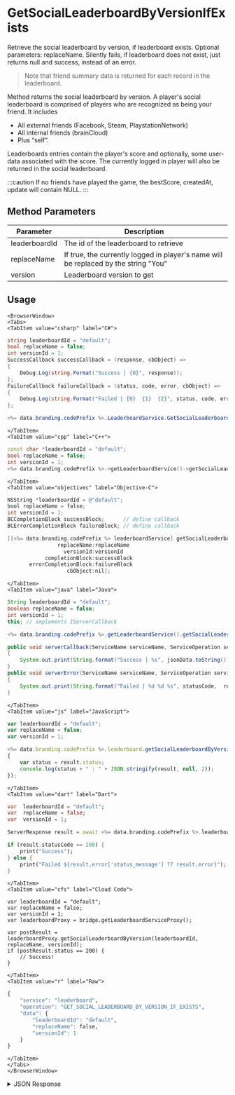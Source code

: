 # GetSocialLeaderboardByVersionIfExists

Retrieve the social leaderboard by version, if leaderboard exists. Optional parameters: replaceName. Silently fails, if leaderboard does not exist, just returns null and success, instead of an error.

> Note that friend summary data is returned for each record in the leaderboard.

Method returns the social leaderboard by version. A player's social leaderboard is comprised of players who are recognized as being your friend. It includes

-   All external friends (Facebook, Steam, PlaystationNetwork)
-   All internal friends (brainCloud)
-   Plus “self”.

Leaderboards entries contain the player's score and optionally, some user-data associated with the score. The currently logged in player will also be returned in the social leaderboard.

:::caution
If no friends have played the game, the bestScore, createdAt, update will contain NULL.
:::

<PartialServop service_name="leaderboard" operation_name="GET_SOCIAL_LEADERBOARD_BY_VERSION_IF_EXISTS" />

## Method Parameters

| Parameter     | Description                                                                         |
| ------------- | ----------------------------------------------------------------------------------- |
| leaderboardId | The id of the leaderboard to retrieve                                               |
| replaceName   | If true, the currently logged in player's name will be replaced by the string "You" |
| version       | Leaderboard version to get                                                          |

## Usage

```mdx-code-block
<BrowserWindow>
<Tabs>
<TabItem value="csharp" label="C#">
```

```csharp
string leaderboardId = "default";
bool replaceName = false;
int versionId = 1;
SuccessCallback successCallback = (response, cbObject) =>
{
    Debug.Log(string.Format("Success | {0}", response));
};
FailureCallback failureCallback = (status, code, error, cbObject) =>
{
    Debug.Log(string.Format("Failed | {0}  {1}  {2}", status, code, error));
};

<%= data.branding.codePrefix %>.LeaderboardService.GetSocialLeaderboardByVersionIfExists(leaderboardId, replaceName, versionId, successCallback, failureCallback);
```

```mdx-code-block
</TabItem>
<TabItem value="cpp" label="C++">
```

```cpp
const char *leaderboardId = "default";
bool replaceName = false;
int versionId = 1;
<%= data.branding.codePrefix %>->getLeaderboardService()->getSocialLeaderboardByVersionIfExists(leaderboardId, replaceName, versionId, this);
```

```mdx-code-block
</TabItem>
<TabItem value="objectivec" label="Objective-C">
```

```objectivec
NSString *leaderboardId = @"default";
bool replaceName = false;
int versionId = 1;
BCCompletionBlock successBlock;      // define callback
BCErrorCompletionBlock failureBlock; // define callback

[[<%= data.branding.codePrefix %> leaderboardService] getSocialLeaderboardByVersionIfExists:leaderboardId
                replaceName:replaceName
                  versionId:versionId
            completionBlock:successBlock
       errorCompletionBlock:failureBlock
                   cbObject:nil];
```

```mdx-code-block
</TabItem>
<TabItem value="java" label="Java">
```

```java
String leaderboardId = "default";
boolean replaceName = false;
int versionId = 1;
this; // implements IServerCallback

<%= data.branding.codePrefix %>.getLeaderboardService().getSocialLeaderboardByVersionIfExists(leaderboardId, replaceName, versionId, this);

public void serverCallback(ServiceName serviceName, ServiceOperation serviceOperation, JSONObject jsonData)
{
    System.out.print(String.format("Success | %s", jsonData.toString()));
}
public void serverError(ServiceName serviceName, ServiceOperation serviceOperation, int statusCode, int reasonCode, String jsonError)
{
    System.out.print(String.format("Failed | %d %d %s", statusCode,  reasonCode, jsonError.toString()));
}
```

```mdx-code-block
</TabItem>
<TabItem value="js" label="JavaScript">
```

```javascript
var leaderboardId = "default";
var replaceName = false;
var versionId = 1;

<%= data.branding.codePrefix %>.leaderboard.getSocialLeaderboardByVersionIfExists(leaderboardId, replaceName, versionId, result =>
{
	var status = result.status;
	console.log(status + " : " + JSON.stringify(result, null, 2));
});
```

```mdx-code-block
</TabItem>
<TabItem value="dart" label="Dart">
```

```dart
var  leaderboardId = "default";
var  replaceName = false;
var  versionId = 1;

ServerResponse result = await <%= data.branding.codePrefix %>.leaderboardService.getSocialLeaderboardByVersionIfExists(leaderboardId:leaderboardId, replaceName:replaceName, versionId:versionId);

if (result.statusCode == 200) {
    print("Success");
} else {
    print("Failed ${result.error['status_message'] ?? result.error}");
}
```

```mdx-code-block
</TabItem>
<TabItem value="cfs" label="Cloud Code">
```

```cfscript
var leaderboardId = "default";
var replaceName = false;
var versionId = 1;
var leaderboardProxy = bridge.getLeaderboardServiceProxy();

var postResult = leaderboardProxy.getSocialLeaderboardByVersion(leaderboardId, replaceName, versionId);
if (postResult.status == 200) {
    // Success!
}
```

```mdx-code-block
</TabItem>
<TabItem value="r" label="Raw">
```

```r
{
	"service": "leaderboard",
	"operation": "GET_SOCIAL_LEADERBOARD_BY_VERSION_IF_EXISTS",
	"data": {
		"leaderboardId": "default",
		"replaceName": false,
		"versionId": 1
	}
}
```

```mdx-code-block
</TabItem>
</Tabs>
</BrowserWindow>
```

<details>
<summary>JSON Response</summary>

```json
{
    "status": 200,
    "data": {
        "social_leaderboard": [
            {
                "updatedAt": 1395840936348,
                "pictureUrl": null,
                "playerId": "26f8bb07-3e94-458b-8485-f9031c3a6ef1",
                "createdAt": 1395840936348,
                "name": "You",
                "otherData": null,
                "authenticationType": null,
                "externalId": null,
                "summaryFriendData": null,
                "score": 20000
            },
            {
                "updatedAt": 1395840936351,
                "pictureUrl": null,
                "playerId": "3ad8bc09-4a34-e324-1231-3b2c1c3a6bc6",
                "createdAt": 1395840936351,
                "name": "Jenny Goldsmith",
                "otherData": null,
                "authenticationType": null,
                "externalId": null,
                "summaryFriendData": null,
                "score": 10000
            }
        ],
        "timeBeforeReset": 588182412,
        "server_time": 1395840957588
    }
}
```

</details>
